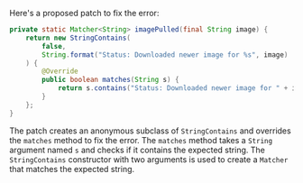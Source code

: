 Here's a proposed patch to fix the error:
```java
private static Matcher<String> imagePulled(final String image) {
    return new StringContains(
        false,
        String.format("Status: Downloaded newer image for %s", image)
    ) {
        @Override
        public boolean matches(String s) {
            return s.contains("Status: Downloaded newer image for " + image);
        }
    };
}
```
The patch creates an anonymous subclass of `StringContains` and overrides the `matches` method to fix the error. The `matches` method takes a `String` argument named `s` and checks if it contains the expected string. The `StringContains` constructor with two arguments is used to create a `Matcher` that matches the expected string.